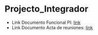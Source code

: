 # Projecto_Integrador

- Link Documento Funcional PI: [link](https://docs.google.com/document/d/18Tppe1ureSeT_4Wd8ecLEwqH6tUaAR6iCdg0JIdJUc0/edit?usp=sharing)
- Link Documento Acta de reuniones: [link](https://docs.google.com/document/d/1pVygkX6gxlwUKIzK89I0tbAe8d-d00Ui5LGoiljBSqQ/edit?usp=sharing)
